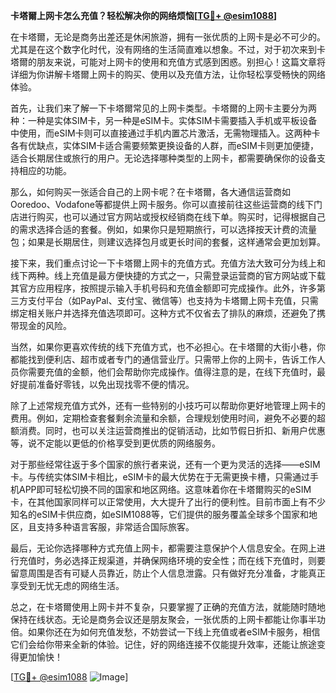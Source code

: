 **卡塔爾上网卡怎么充值？轻松解决你的网络烦恼[[TG💪+ @esim1088](https://t.me/s/esim1088)]**

在卡塔爾，无论是商务出差还是休闲旅游，拥有一张优质的上网卡是必不可少的。尤其是在这个数字化时代，没有网络的生活简直难以想象。不过，对于初次来到卡塔爾的朋友来说，可能对上网卡的使用和充值方式感到困惑。别担心！这篇文章将详细为你讲解卡塔爾上网卡的购买、使用以及充值方法，让你轻松享受畅快的网络体验。

首先，让我们来了解一下卡塔爾常见的上网卡类型。卡塔爾的上网卡主要分为两种：一种是实体SIM卡，另一种是eSIM卡。实体SIM卡需要插入手机或平板设备中使用，而eSIM卡则可以直接通过手机内置芯片激活，无需物理插入。这两种卡各有优缺点，实体SIM卡适合需要频繁更换设备的人群，而eSIM卡则更加便捷，适合长期居住或旅行的用户。无论选择哪种类型的上网卡，都需要确保你的设备支持相应的功能。

那么，如何购买一张适合自己的上网卡呢？在卡塔爾，各大通信运营商如Ooredoo、Vodafone等都提供上网卡服务。你可以直接前往这些运营商的线下门店进行购买，也可以通过官方网站或授权经销商在线下单。购买时，记得根据自己的需求选择合适的套餐。例如，如果你只是短期旅行，可以选择按天计费的流量包；如果是长期居住，则建议选择包月或更长时间的套餐，这样通常会更加划算。

接下来，我们重点讨论一下卡塔爾上网卡的充值方式。充值方法大致可分为线上和线下两种。线上充值是最方便快捷的方式之一，只需登录运营商的官方网站或下载其官方应用程序，按照提示输入手机号码和充值金额即可完成操作。此外，许多第三方支付平台（如PayPal、支付宝、微信等）也支持为卡塔爾上网卡充值，只需绑定相关账户并选择充值选项即可。这种方式不仅省去了排队的麻烦，还避免了携带现金的风险。

当然，如果你更喜欢传统的线下充值方式，也不必担心。在卡塔爾的大街小巷，你都能找到便利店、超市或者专门的通信营业厅。只需带上你的上网卡，告诉工作人员你需要充值的金额，他们会帮助你完成操作。值得注意的是，在线下充值时，最好提前准备好零钱，以免出现找零不便的情况。

除了上述常规充值方式外，还有一些特别的小技巧可以帮助你更好地管理上网卡的费用。例如，定期检查套餐剩余流量和余额，合理规划使用时间，避免不必要的超额消费。同时，也可以关注运营商推出的促销活动，比如节假日折扣、新用户优惠等，说不定能以更低的价格享受到更优质的网络服务。

对于那些经常往返于多个国家的旅行者来说，还有一个更为灵活的选择——eSIM卡。与传统实体SIM卡相比，eSIM卡的最大优势在于无需更换卡槽，只需通过手机APP即可轻松切换不同的国家和地区网络。这意味着你在卡塔爾购买的eSIM卡，在其他国家同样可以正常使用，大大提升了出行的便利性。目前市面上有不少知名的eSIM卡供应商，如eSIM1088等，它们提供的服务覆盖全球多个国家和地区，且支持多种语言客服，非常适合国际旅客。

最后，无论你选择哪种方式充值上网卡，都需要注意保护个人信息安全。在网上进行充值时，务必选择正规渠道，并确保网络环境的安全性；而在线下充值时，则要留意周围是否有可疑人员靠近，防止个人信息泄露。只有做好充分准备，才能真正享受到无忧无虑的网络生活。

总之，在卡塔爾使用上网卡并不复杂，只要掌握了正确的充值方法，就能随时随地保持在线状态。无论是商务会议还是朋友聚会，一张优质的上网卡都能让你事半功倍。如果你还在为如何充值发愁，不妨尝试一下线上充值或者eSIM卡服务，相信它们会给你带来全新的体验。记住，好的网络连接不仅能提升效率，还能让旅途变得更加愉快！

[[TG💪+ @esim1088](https://t.me/s/esim1088) ![Image](https://i.postimg.cc/4NQfJmqS/Snipaste-2025-05-13-00-14-12.png)]